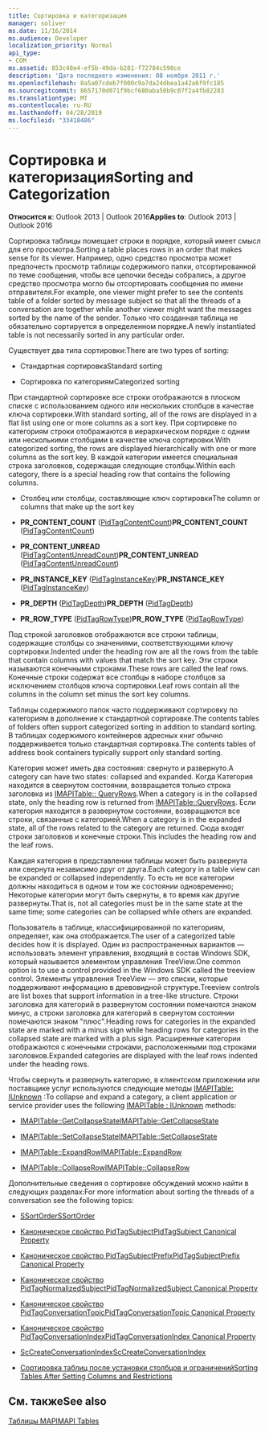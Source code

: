 ```yaml
---
title: Сортировка и категоризация
manager: soliver
ms.date: 11/16/2014
ms.audience: Developer
localization_priority: Normal
api_type:
- COM
ms.assetid: 853c48e4-ef5b-49da-b281-f72784c598ce
description: 'Дата последнего изменения: 08 ноября 2011 г.'
ms.openlocfilehash: 8a5a07cdeb7f000c9a7da24dbea1a42a6f9fc185
ms.sourcegitcommit: 8657170d071f9bcf680aba50b9c07f2a4fb82283
ms.translationtype: MT
ms.contentlocale: ru-RU
ms.lasthandoff: 04/28/2019
ms.locfileid: "33418486"
---
```

# <a name="sorting-and-categorization"></a><span data-ttu-id="2d212-103">Сортировка и категоризация</span><span class="sxs-lookup"><span data-stu-id="2d212-103">Sorting and Categorization</span></span>

 
  
<span data-ttu-id="2d212-104">**Относится к**: Outlook 2013 | Outlook 2016</span><span class="sxs-lookup"><span data-stu-id="2d212-104">**Applies to**: Outlook 2013 | Outlook 2016</span></span> 
  
<span data-ttu-id="2d212-105">Сортировка таблицы помещает строки в порядке, который имеет смысл для его просмотра.</span><span class="sxs-lookup"><span data-stu-id="2d212-105">Sorting a table places rows in an order that makes sense for its viewer.</span></span> <span data-ttu-id="2d212-106">Например, одно средство просмотра может предпочесть просмотр таблицы содержимого папки, отсортированной по теме сообщения, чтобы все цепочки беседы собрались, а другое средство просмотра могло бы отсортировать сообщения по имени отправителя.</span><span class="sxs-lookup"><span data-stu-id="2d212-106">For example, one viewer might prefer to see the contents table of a folder sorted by message subject so that all the threads of a conversation are together while another viewer might want the messages sorted by the name of the sender.</span></span> <span data-ttu-id="2d212-107">Только что созданная таблица не обязательно сортируется в определенном порядке.</span><span class="sxs-lookup"><span data-stu-id="2d212-107">A newly instantiated table is not necessarily sorted in any particular order.</span></span> 
  
<span data-ttu-id="2d212-108">Существует два типа сортировки:</span><span class="sxs-lookup"><span data-stu-id="2d212-108">There are two types of sorting:</span></span>
  
- <span data-ttu-id="2d212-109">Стандартная сортировка</span><span class="sxs-lookup"><span data-stu-id="2d212-109">Standard sorting</span></span>
    
- <span data-ttu-id="2d212-110">Сортировка по категориям</span><span class="sxs-lookup"><span data-stu-id="2d212-110">Categorized sorting</span></span> 
    
<span data-ttu-id="2d212-111">При стандартной сортировке все строки отображаются в плоском списке с использованием одного или нескольких столбцов в качестве ключа сортировки.</span><span class="sxs-lookup"><span data-stu-id="2d212-111">With standard sorting, all of the rows are displayed in a flat list using one or more columns as a sort key.</span></span> <span data-ttu-id="2d212-112">При сортировке по категориям строки отображаются в иерархическом порядке с одним или несколькими столбцами в качестве ключа сортировки.</span><span class="sxs-lookup"><span data-stu-id="2d212-112">With categorized sorting, the rows are displayed hierarchically with one or more columns as the sort key.</span></span> <span data-ttu-id="2d212-113">В каждой категории имеется специальная строка заголовков, содержащая следующие столбцы.</span><span class="sxs-lookup"><span data-stu-id="2d212-113">Within each category, there is a special heading row that contains the following columns.</span></span>
  
- <span data-ttu-id="2d212-114">Столбец или столбцы, составляющие ключ сортировки</span><span class="sxs-lookup"><span data-stu-id="2d212-114">The column or columns that make up the sort key</span></span>
    
- <span data-ttu-id="2d212-115">**PR_CONTENT_COUNT** ([PidTagContentCount](pidtagcontentcount-canonical-property.md))</span><span class="sxs-lookup"><span data-stu-id="2d212-115">**PR_CONTENT_COUNT** ([PidTagContentCount](pidtagcontentcount-canonical-property.md))</span></span>
    
- <span data-ttu-id="2d212-116">**PR_CONTENT_UNREAD** ([PidTagContentUnreadCount](pidtagcontentunreadcount-canonical-property.md))</span><span class="sxs-lookup"><span data-stu-id="2d212-116">**PR_CONTENT_UNREAD** ([PidTagContentUnreadCount](pidtagcontentunreadcount-canonical-property.md))</span></span>
    
- <span data-ttu-id="2d212-117">**PR_INSTANCE_KEY** ([PidTagInstanceKey](pidtaginstancekey-canonical-property.md))</span><span class="sxs-lookup"><span data-stu-id="2d212-117">**PR_INSTANCE_KEY** ([PidTagInstanceKey](pidtaginstancekey-canonical-property.md))</span></span>
    
- <span data-ttu-id="2d212-118">**PR_DEPTH** ([PidTagDepth](pidtagdepth-canonical-property.md))</span><span class="sxs-lookup"><span data-stu-id="2d212-118">**PR_DEPTH** ([PidTagDepth](pidtagdepth-canonical-property.md))</span></span>
    
- <span data-ttu-id="2d212-119">**PR_ROW_TYPE** ([PidTagRowType](pidtagrowtype-canonical-property.md))</span><span class="sxs-lookup"><span data-stu-id="2d212-119">**PR_ROW_TYPE** ([PidTagRowType](pidtagrowtype-canonical-property.md))</span></span> 
    
<span data-ttu-id="2d212-120">Под строкой заголовков отображаются все строки таблицы, содержащие столбцы со значениями, соответствующими ключу сортировки.</span><span class="sxs-lookup"><span data-stu-id="2d212-120">Indented under the heading row are all the rows from the table that contain columns with values that match the sort key.</span></span> <span data-ttu-id="2d212-121">Эти строки называются конечными строками.</span><span class="sxs-lookup"><span data-stu-id="2d212-121">These rows are called the leaf rows.</span></span> <span data-ttu-id="2d212-122">Конечные строки содержат все столбцы в наборе столбцов за исключением столбцов ключа сортировки.</span><span class="sxs-lookup"><span data-stu-id="2d212-122">Leaf rows contain all the columns in the column set minus the sort key columns.</span></span> 
  
<span data-ttu-id="2d212-123">Таблицы содержимого папок часто поддерживают сортировку по категориям в дополнение к стандартной сортировке.</span><span class="sxs-lookup"><span data-stu-id="2d212-123">The contents tables of folders often support categorized sorting in addition to standard sorting.</span></span> <span data-ttu-id="2d212-124">В таблицах содержимого контейнеров адресных книг обычно поддерживается только стандартная сортировка.</span><span class="sxs-lookup"><span data-stu-id="2d212-124">The contents tables of address book containers typically support only standard sorting.</span></span> 
  
<span data-ttu-id="2d212-125">Категория может иметь два состояния: свернуто и развернуто.</span><span class="sxs-lookup"><span data-stu-id="2d212-125">A category can have two states: collapsed and expanded.</span></span> <span data-ttu-id="2d212-126">Когда Категория находится в свернутом состоянии, возвращается только строка заголовка из [IMAPITable:: QueryRows](imapitable-queryrows.md).</span><span class="sxs-lookup"><span data-stu-id="2d212-126">When a category is in the collapsed state, only the heading row is returned from [IMAPITable::QueryRows](imapitable-queryrows.md).</span></span> <span data-ttu-id="2d212-127">Если категория находится в развернутом состоянии, возвращаются все строки, связанные с категорией.</span><span class="sxs-lookup"><span data-stu-id="2d212-127">When a category is in the expanded state, all of the rows related to the category are returned.</span></span> <span data-ttu-id="2d212-128">Сюда входят строки заголовков и конечные строки.</span><span class="sxs-lookup"><span data-stu-id="2d212-128">This includes the heading row and the leaf rows.</span></span> 
  
<span data-ttu-id="2d212-129">Каждая категория в представлении таблицы может быть развернута или свернута независимо друг от друга.</span><span class="sxs-lookup"><span data-stu-id="2d212-129">Each category in a table view can be expanded or collapsed independently.</span></span> <span data-ttu-id="2d212-130">То есть не все категории должны находиться в одном и том же состоянии одновременно; Некоторые категории могут быть свернуты, в то время как другие развернуты.</span><span class="sxs-lookup"><span data-stu-id="2d212-130">That is, not all categories must be in the same state at the same time; some categories can be collapsed while others are expanded.</span></span> 
  
<span data-ttu-id="2d212-131">Пользователь в таблице, классифицированной по категориям, определяет, как она отображается.</span><span class="sxs-lookup"><span data-stu-id="2d212-131">The user of a categorized table decides how it is displayed.</span></span> <span data-ttu-id="2d212-132">Один из распространенных вариантов — использовать элемент управления, входящий в состав Windows SDK, который называется элементом управления TreeView.</span><span class="sxs-lookup"><span data-stu-id="2d212-132">One common option is to use a control provided in the Windows SDK called the treeview control.</span></span> <span data-ttu-id="2d212-133">Элементы управления TreeView — это списки, которые поддерживают информацию в древовидной структуре.</span><span class="sxs-lookup"><span data-stu-id="2d212-133">Treeview controls are list boxes that support information in a tree-like structure.</span></span> <span data-ttu-id="2d212-134">Строки заголовка для категорий в развернутом состоянии помечаются знаком минус, а строки заголовка для категорий в свернутом состоянии помечаются знаком "плюс".</span><span class="sxs-lookup"><span data-stu-id="2d212-134">Heading rows for categories in the expanded state are marked with a minus sign while heading rows for categories in the collapsed state are marked with a plus sign.</span></span> <span data-ttu-id="2d212-135">Расширенные категории отображаются с конечными строками, расположенными под строками заголовков.</span><span class="sxs-lookup"><span data-stu-id="2d212-135">Expanded categories are displayed with the leaf rows indented under the heading rows.</span></span> 
  
<span data-ttu-id="2d212-136">Чтобы свернуть и развернуть категорию, в клиентском приложении или поставщике услуг используются следующие методы [IMAPITable: IUnknown](imapitableiunknown.md) :</span><span class="sxs-lookup"><span data-stu-id="2d212-136">To collapse and expand a category, a client application or service provider uses the following [IMAPITable : IUnknown](imapitableiunknown.md) methods:</span></span> 
  
- [<span data-ttu-id="2d212-137">IMAPITable::GetCollapseState</span><span class="sxs-lookup"><span data-stu-id="2d212-137">IMAPITable::GetCollapseState</span></span>](imapitable-getcollapsestate.md)
    
- [<span data-ttu-id="2d212-138">IMAPITable::SetCollapseState</span><span class="sxs-lookup"><span data-stu-id="2d212-138">IMAPITable::SetCollapseState</span></span>](imapitable-setcollapsestate.md)
    
- [<span data-ttu-id="2d212-139">IMAPITable::ExpandRow</span><span class="sxs-lookup"><span data-stu-id="2d212-139">IMAPITable::ExpandRow</span></span>](imapitable-expandrow.md)
    
- [<span data-ttu-id="2d212-140">IMAPITable::CollapseRow</span><span class="sxs-lookup"><span data-stu-id="2d212-140">IMAPITable::CollapseRow</span></span>](imapitable-collapserow.md)
    
<span data-ttu-id="2d212-141">Дополнительные сведения о сортировке обсуждений можно найти в следующих разделах:</span><span class="sxs-lookup"><span data-stu-id="2d212-141">For more information about sorting the threads of a conversation see the following topics:</span></span>
  
- [<span data-ttu-id="2d212-142">SSortOrder</span><span class="sxs-lookup"><span data-stu-id="2d212-142">SSortOrder</span></span>](ssortorder.md)
    
- [<span data-ttu-id="2d212-143">Каноническое свойство PidTagSubject</span><span class="sxs-lookup"><span data-stu-id="2d212-143">PidTagSubject Canonical Property</span></span>](pidtagsubject-canonical-property.md)
    
- [<span data-ttu-id="2d212-144">Каноническое свойство PidTagSubjectPrefix</span><span class="sxs-lookup"><span data-stu-id="2d212-144">PidTagSubjectPrefix Canonical Property</span></span>](pidtagsubjectprefix-canonical-property.md)
    
- [<span data-ttu-id="2d212-145">Каноническое свойство PidTagNormalizedSubject</span><span class="sxs-lookup"><span data-stu-id="2d212-145">PidTagNormalizedSubject Canonical Property</span></span>](pidtagnormalizedsubject-canonical-property.md)
    
- [<span data-ttu-id="2d212-146">Каноническое свойство PidTagConversationTopic</span><span class="sxs-lookup"><span data-stu-id="2d212-146">PidTagConversationTopic Canonical Property</span></span>](pidtagconversationtopic-canonical-property.md)
    
- [<span data-ttu-id="2d212-147">Каноническое свойство PidTagConversationIndex</span><span class="sxs-lookup"><span data-stu-id="2d212-147">PidTagConversationIndex Canonical Property</span></span>](pidtagconversationindex-canonical-property.md)
    
- [<span data-ttu-id="2d212-148">ScCreateConversationIndex</span><span class="sxs-lookup"><span data-stu-id="2d212-148">ScCreateConversationIndex</span></span>](sccreateconversationindex.md)
    
- [<span data-ttu-id="2d212-149">Сортировка таблиц после установки столбцов и ограничений</span><span class="sxs-lookup"><span data-stu-id="2d212-149">Sorting Tables After Setting Columns and Restrictions</span></span>](sorting-tables-after-setting-columns-and-restrictions.md)
    
## <a name="see-also"></a><span data-ttu-id="2d212-150">См. также</span><span class="sxs-lookup"><span data-stu-id="2d212-150">See also</span></span>



[<span data-ttu-id="2d212-151">Таблицы MAPI</span><span class="sxs-lookup"><span data-stu-id="2d212-151">MAPI Tables</span></span>](mapi-tables.md)

